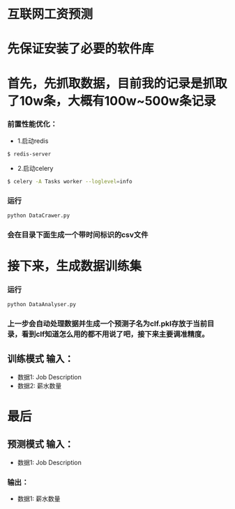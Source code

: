 # 互联网工资预测


# 先保证安装了必要的软件库

# 首先，先抓取数据，目前我的记录是抓取了10w条，大概有100w~500w条记录
### 前置性能优化：
* 1.启动redis
```bash
$ redis-server
```
* 2.启动celery
```bash
$ celery -A Tasks worker --loglevel=info
```
### 运行
```bash
python DataCrawer.py
```
### 会在目录下面生成一个带时间标识的csv文件


# 接下来，生成数据训练集
### 运行
```bash
python DataAnalyser.py
```
### 上一步会自动处理数据并生成一个预测子名为clf.pkl存放于当前目录，看到clf知道怎么用的都不用说了吧，接下来主要调准精度。


## 训练模式 输入：
* 数据1: Job Description
* 数据2: 薪水数量


# 最后


## 预测模式 输入：
* 数据1: Job Description

### 输出：
* 数据1: 薪水数量
